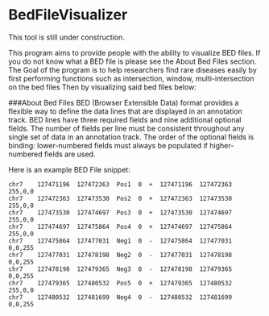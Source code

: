 # BedFileVisualizer

This tool is still under construction.

This program aims to provide people with the ability to visualize BED files. 
If you do not know what a BED file is please see the About Bed Files section.
The Goal of the program is to help researchers find rare diseases easily by first
performing functions such as intersection, window, multi-intersection on the bed files
Then by visualizing said bed files below:

[graph-rainbow]: https://i.imgur.com/eHkIRPN.png?raw=true 'The graph seems to not be found :('

[graph-heat-map]: https://i.imgur.com/rm3t04e.png?raw=true 'The graph seems to not be found :('

[graph-gantt]: https://i.imgur.com/pYb9eHN.png?raw=true 'The graph seems to not be found :('



###About Bed Files
BED (Browser Extensible Data) format provides a flexible way to define the data lines that are displayed in an annotation track.
BED lines have three required fields and nine additional optional fields. The number of fields per line must be consistent 
throughout any single set of data in an annotation track. The order of the optional fields is binding: lower-numbered fields
must always be populated if higher-numbered fields are used.

Here is an example BED File snippet:
```
chr7    127471196  127472363  Pos1  0  +  127471196  127472363  255,0,0
chr7    127472363  127473530  Pos2  0  +  127472363  127473530  255,0,0
chr7    127473530  127474697  Pos3  0  +  127473530  127474697  255,0,0
chr7    127474697  127475864  Pos4  0  +  127474697  127475864  255,0,0
chr7    127475864  127477031  Neg1  0  -  127475864  127477031  0,0,255
chr7    127477031  127478198  Neg2  0  -  127477031  127478198  0,0,255
chr7    127478198  127479365  Neg3  0  -  127478198  127479365  0,0,255
chr7    127479365  127480532  Pos5  0  +  127479365  127480532  255,0,0
chr7    127480532  127481699  Neg4  0  -  127480532  127481699  0,0,255
```